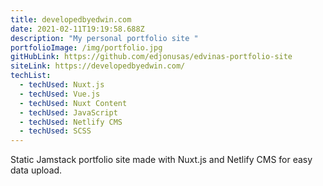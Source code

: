 ```yaml
---
title: developedbyedwin.com
date: 2021-02-11T19:19:58.688Z
description: "My personal portfolio site "
portfolioImage: /img/portfolio.jpg
gitHubLink: https://github.com/edjonusas/edvinas-portfolio-site
siteLink: https://developedbyedwin.com/
techList:
  - techUsed: Nuxt.js
  - techUsed: Vue.js
  - techUsed: Nuxt Content
  - techUsed: JavaScript
  - techUsed: Netlify CMS
  - techUsed: SCSS
---
```

Static Jamstack portfolio site made with Nuxt.js and Netlify CMS for easy data upload.